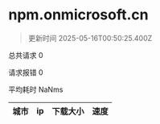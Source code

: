 
  # npm.onmicrosoft.cn

  > 更新时间 2025-05-16T00:50:25.400Z
  
  总共请求 0

  请求报错 0

  平均耗时 NaNms

|城市|ip|下载大小|速度|
|-----|----------|---|---|

  
